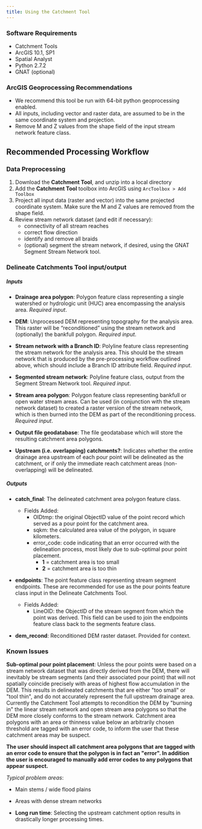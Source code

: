 ```yaml
---
title: Using the Catchment Tool
---
```


### Software Requirements
* Catchment Tools
* ArcGIS 10.1, SP1
* Spatial Analyst
* Python 2.7.2
* GNAT (optional)

### ArcGIS Geoprocessing Recommendations
* We recommend this tool be run with 64-bit python geoprocessing enabled.
* All inputs, including vector and raster data, are assumed to be in the same coordinate system and projection. 
* Remove M and Z values from the shape field of the input stream network feature class.

## Recommended Processing Workflow
### Data Preprocessing
1. Download the **Catchment Tool**, and unzip into a local directory
2. Add the **Catchment Tool** toolbox into ArcGIS using `ArcToolbox > Add Toolbox`
2. Project all input data (raster and vector) into the same projected coordinate system. Make sure the M and Z values 
are removed from the shape field.
3. Review stream network dataset (and edit if necessary):
    * connectivity of all stream reaches
    * correct flow direction
    * identify and remove all braids
    * (optional) segment the stream network, if desired, using the GNAT Segment Stream Network tool.

### Delineate Catchments Tool input/output
##### *Inputs*

* **Drainage area polygon**: Polygon feature class representing a single watershed or hydrologic unit (HUC) area encompassing the analysis area. *Required input*.

* **DEM**: Unprocessed DEM representing topography for the analysis area. This raster will be “reconditioned” using the stream network and (optionally) the bankfull polygon. *Required input*.

* **Stream network with a Branch ID**: Polyline feature class representing the stream network for the analysis area. This should be the stream network that is produced by the pre-processing workflow outlined above, which should include a Branch ID attribute field. *Required input*.

* **Segmented stream network**: Polyline feature class, output from the Segment Stream Network tool. *Required input*.

* **Stream area polygon**: Polygon feature class representing bankfull or open water stream areas. Can be used (in conjunction with the stream network dataset) to created a raster version of the stream network, which is then burned into the DEM as part of the reconditioning process. *Required input*.

* **Output file geodatabase**: The file geodatabase which will store the resulting catchment area polygons.

* **Upstream (i.e. overlapping) catchments?**: Indicates whether the entire drainage area upstream of each pour point will be delineated as the catchment,
 or if only the immediate reach catchment areas (non-overlapping) will be delineated.

##### *Outputs*

* **catch_final**: The delineated catchment area polygon feature class.
  * Fields Added:
    * OIDtmp: the original ObjectID value of the point record which served as a pour point for the catchment area.
    * sqkm: the calculated area value of the polygon, in square kilometers.
    * error_code: code indicating that an error occurred with the delineation process, most likely due to sub-optimal pour point placement. 
      * **1** = catchment area is too small
      * **2** = catchment area is too thin

* **endpoints**: The point feature class representing stream segment endpoints. These are recommended for use as the pour points feature class input in the Delineate Catchments Tool.
  * Fields Added:
    * LineOID: the ObjectID of the stream segment from which the point was derived. This field can be used to join the endpoints feature class back to the segments feature class.

* **dem_recond**: Reconditioned DEM raster dataset. Provided for context.

### Known Issues
**Sub-optimal pour point placement**: Unless the pour points were based on a stream network dataset that was directly derived from the DEM, there will inevitably be stream
segments (and their associated pour point) that will not spatially coincide precisely with areas of highest flow accumulation in the DEM.  This results in delineated catchments 
that are either "too small" or "tool thin", and do not accurately represent the full upstream drainage area. Currently the Catchment Tool attempts to recondition the DEM by "burning in" the linear stream network and open stream area polygons
so that the DEM more closely conforms to the stream network. Catchment area polygons with an area or thinness value below an arbitrarily chosen threshold
are tagged with an error code, to inform the user that these catchment areas may be suspect.

**The user should inspect all catchment area polygons that are tagged with an error code to ensure that the polygon
is in fact an "error". In addition the user is encouraged to manually add error codes to any polygons that appear suspect.**

_Typical problem areas_:
  * Main stems / wide flood plains
  * Areas with dense stream networks
  
* **Long run time**: Selecting the upstream catchment option results in drastically longer processing times.